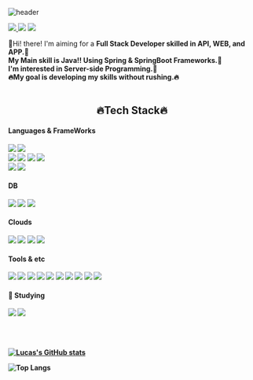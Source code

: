  <div>
  
![header](https://capsule-render.vercel.app/api?type=waving&color=0:bfbdf4,100:fcdae4&fontColor=ffffff&height=200&section=header&text=Lucas%20Kang&fontSize=70&animation=fadeIn&fontAlign=25&fontAlignY=38&desc=WEB%20Developer&descAlignY=43&descAlign=60)
</div>

<!-- # Welcome to EveryOne👋 -->
<div align="center">
<!-- <p><h1>Welcome to EveryOne👋</h1></p> -->
</div>
<!--
**swings134man/swings134man** is a ✨ _special_ ✨ repository because its `README.md` (this file) appears on your GitHub profile.

TODO: gitlab wiki solution study

- 🔭 I’m currently working on ...
- 🌱 I’m currently learning ...
- 👯 I’m looking to collaborate on ...
- 🤔 I’m looking for help with ...
- 💬 Ask me about ...
- 📫 How to reach me: ...
- 😄 Pronouns: ...
- ⚡ Fun fact: ...
-->
<p>
<!-- 블로그  -->
<a href="https://lucas-owner.tistory.com" target="_blank">
<img src="https://img.shields.io/badge/Tech_Blog-ff69b4?style=flat-square&logo=Tistory&logoColor=000000"/>
</a>
<!-- 이메일 -->
<a href="mailto:swings134@gmail.com" target="_blank"><img src="https://img.shields.io/badge/swings134@gmail.com-EA4335?style=flat-square&logo=Gmail&logoColor=white"/></a>
<!-- 방문자수   -->
<a href="https://github.com/seondal"><img src="https://hits.seeyoufarm.com/api/count/incr/badge.svg?url=https://github.com/swings134man&count_bg=%23000000&title_bg=%23000000&icon=github.svg&icon_color=%23E7E7E7&title=GitHub&edge_flat=false)"/></a>
</p>

<!-- introduce -->
<p>
  🎃Hi! there! I'm aiming for a <b>Full Stack Developer<b/> skilled in API, WEB, and APP.🚀<br/>
  My Main skill is <b>Java!!</b> Using <b>Spring & SpringBoot</b> Frameworks.🍃 <br/>
  I'm interested in Server-side Programming.🙈<br/>
  🔥<b>My goal is developing my skills without rushing.<b/>🔥 <br/><br/>  
</p>
 
<!--  skill  TODO: UPDATE -->
<div align="center">
<p><h2>🔥Tech Stack🔥</h2></p>
</div>
  
#### Languages & FrameWorks
<p>
<!--   <img src="https://img.shields.io/badge/Java-FA7343?style=flat-square&logo=Java&logoColor=white"/> -->
  <img src="https://img.shields.io/badge/JAVA-007396?style=flat-square&logo=JAVA&logoColor=white"/>
  <img src="https://img.shields.io/badge/Javascript-F7DF1E?style=flat-square&amp;logo=Javascript&amp;logoColor=black"/>
<!--    <img src="https://img.shields.io/badge/jQuery-0796AD?style=flat-square&logo=jQuery&logoColor=white"/> -->
<!--   <img src="https://img.shields.io/badge/CSS3-1572B6?style=flat-square&amp;logo=CSS3&amp;logoColor=white"/> -->
<!--   <img src="https://img.shields.io/badge/HTML5-E34F26?style=flat-square&amp;logo=HTML5&amp;logoColor=white"/> -->
<!--   <img src="https://img.shields.io/badge/Swift-FA7343?style=flat-square&logo=Swift&logoColor=white"/> <br/> -->
  <br>
<!--  framework  -->
  <img src="https://img.shields.io/badge/Spring-6DB33F?style=flat-square&amp;logo=Spring&amp;logoColor=white"/>
  <img src="https://img.shields.io/badge/SpringBoot-6DB33F?style=flat-square&amp;logo=SpringBoot&amp;logoColor=white"/>
  <img src="https://img.shields.io/badge/SpringBatch-6DB33F?style=flat-square&amp;logo=SpringBatch&amp;logoColor=white"/>
  <img src="https://img.shields.io/badge/SpringSecurity-6DB33F?style=flat-square&amp;logo=SpringSecurity&amp;logoColor=white"/>
  <br>
  <img src="https://img.shields.io/badge/React-61DAFB?style=flat-square&logo=React&logoColor=black"/>
  <img src="https://img.shields.io/badge/Vue.js-4FC08D?style=flat-square&logo=Vue.js&logoColor=white"/>
<!--   <img src="https://img.shields.io/badge/Android-3DDC84?style=flat-square&logo=Android&logoColor=white"/> -->
<!--   <img src="https://img.shields.io/badge/iOS-000000?style=flat-square&logo=iOS&logoColor=white"/>  -->
  <br/>
</p>  

#### DB  
<p>
  <img src="https://img.shields.io/badge/MariaDB-003545?style=flat-square&logo=MariaDB&logoColor=white"/>
  <img src="https://img.shields.io/badge/MySQL-4479A1?style=flat-square&logo=MySQL&logoColor=white"/>
  <img src="https://img.shields.io/badge/Oracle-F80000?style=flat-square&logo=MySQL&logoColor=white"/>
<!--   <img src="https://img.shields.io/badge/MongoDB-47A248?style=flat-square&logo=MongoDB&logoColor=white"/> -->
<!--   <img src="https://img.shields.io/badge/FireBase-FFCA28?style=flat-square&logo=FireBase&logoColor=white"/> <br/> -->
</p>  

#### Clouds   
<p>
  <img src="https://img.shields.io/badge/AmazonAWS-232F3E?style=flat-square&logo=AmazonAWS&logoColor=white"/>
   <img src="https://img.shields.io/badge/AmazonEC2-FF9900?style=flat-square&logo=AmazonEC2&logoColor=white"/>
  <img src="https://img.shields.io/badge/AmazonS3-569A31?style=flat-square&logo=AmazonS3&logoColor=white"/>
  <img src="https://img.shields.io/badge/AmazonRDS-527FFF?style=flat-square&logo=AmazonRDS&logoColor=white"/>
</P>  

#### Tools & etc
<p>
    <img src="https://img.shields.io/badge/Docker-2496ED?style=flat-square&amp;logo=Docker&amp;logoColor=white"/>
    <img src="https://img.shields.io/badge/Git-F05032?style=flat-square&amp;logo=Git&amp;logoColor=white"/>
    <img src="https://img.shields.io/badge/GitHub-181717?style=flat-square&amp;logo=GitHub&amp;logoColor=white"/>
    <img src="https://img.shields.io/badge/GitHubActions-2088FF?style=flat-square&amp;logo=GitHubActions&amp;logoColor=white"/>
    <img src="https://img.shields.io/badge/GitLab-FC6D26?style=flat-square&amp;logo=GitLab&amp;logoColor=white"/>
    <img src="https://img.shields.io/badge/Jira-0052CC?style=flat-square&amp;logo=Jira&amp;logoColor=white"/>
    <img src="https://img.shields.io/badge/Jenkins-D24939?style=flat-square&amp;logo=Jenkins&amp;logoColor=white"/>
    <img src="https://img.shields.io/badge/Slack-4A154B?style=flat-square&amp;logo=Slack&amp;logoColor=white"/>
    <img src="https://img.shields.io/badge/Notion-000000?style=flat-square&amp;logo=Notion&amp;logoColor=white"/>
    <img src="https://img.shields.io/badge/IntelliJIDEA-000000?style=flat-square&amp;logo=IntelliJIDEA&amp;logoColor=white"/>
</p>
  
#### 💪 Studying  
<p>
  <img src="https://img.shields.io/badge/ApacheKafka-231F20?style=flat-square&amp;logo=ApacheKafka&amp;logoColor=white"/>
  <img src="https://img.shields.io/badge/Redis-DC382D?style=flat-square&amp;logo=Redis&amp;logoColor=white"/>
<!--   <img src="https://img.shields.io/badge/Python-3776AB?style=flat-square&amp;logo=Python&amp;logoColor=white"/> -->
  
</p>  
  </br></br>
  
<!--  stats : if first code deactive  move two second code  -->
<!-- ![lucas's GitHub stats](https://github-readme-stats-ruby-one.vercel.app/api?username=swings134man&show_icons=true&theme=github_dark) -->
[![Lucas's GitHub stats](https://github-readme-stats.vercel.app/api?username=swings134man&show_icons=true&theme=github_dark)]()
  

<!--  Language Used  -->  
![Top Langs](https://github-readme-stats.vercel.app/api/top-langs/?username=swings134man&layout=compact&theme=merko)


  
  
  
  
  
  
  
